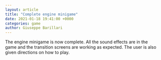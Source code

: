 ```yaml
---  
layout: article  
title: "Complete engine minigame"  
date: 2021-01-18 19:41:00 +0000  
categories: game
author: Giuseppe Barillari  
---  
```


The engine minigame is now complete. All the sound effects are in the game and the transition screens are working as expected. The user is also given directions on how to play.
